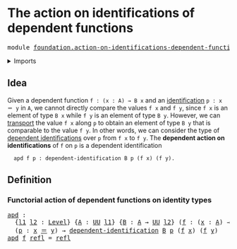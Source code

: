 # The action on identifications of dependent functions

<pre class="Agda"><a id="65" class="Keyword">module</a> <a id="72" href="foundation.action-on-identifications-dependent-functions.html" class="Module">foundation.action-on-identifications-dependent-functions</a> <a id="129" class="Keyword">where</a>
</pre>
<details><summary>Imports</summary>

<pre class="Agda"><a id="185" class="Keyword">open</a> <a id="190" class="Keyword">import</a> <a id="197" href="foundation.universe-levels.html" class="Module">foundation.universe-levels</a>

<a id="225" class="Keyword">open</a> <a id="230" class="Keyword">import</a> <a id="237" href="foundation-core.dependent-identifications.html" class="Module">foundation-core.dependent-identifications</a>
<a id="279" class="Keyword">open</a> <a id="284" class="Keyword">import</a> <a id="291" href="foundation-core.identity-types.html" class="Module">foundation-core.identity-types</a>
</pre>
</details>

## Idea

Given a dependent function `f : (x : A) → B x` and an
[identification](foundation-core.identity-types.md) `p : x ＝ y` in `A`, we
cannot directly compare the values `f x` and `f y`, since `f x` is an element of
type `B x` while `f y` is an element of type `B y`. However, we can
[transport](foundation-core.transport.md) the value `f x` along `p` to obtain an
element of type `B y` that is comparable to the value `f y`. In other words, we
can consider the type of
[dependent identifications](foundation-core.dependent-identifications.md) over
`p` from `f x` to `f y`. The **dependent action on identifications** of `f` on
`p` is a dependent identification

```text
  apd f p : dependent-identification B p (f x) (f y).
```

## Definition

### Functorial action of dependent functions on identity types

<pre class="Agda"><a id="apd"></a><a id="1159" href="foundation.action-on-identifications-dependent-functions.html#1159" class="Function">apd</a> <a id="1163" class="Symbol">:</a>
  <a id="1167" class="Symbol">{</a><a id="1168" href="foundation.action-on-identifications-dependent-functions.html#1168" class="Bound">l1</a> <a id="1171" href="foundation.action-on-identifications-dependent-functions.html#1171" class="Bound">l2</a> <a id="1174" class="Symbol">:</a> <a id="1176" href="Agda.Primitive.html#591" class="Postulate">Level</a><a id="1181" class="Symbol">}</a> <a id="1183" class="Symbol">{</a><a id="1184" href="foundation.action-on-identifications-dependent-functions.html#1184" class="Bound">A</a> <a id="1186" class="Symbol">:</a> <a id="1188" href="Agda.Primitive.html#320" class="Primitive">UU</a> <a id="1191" href="foundation.action-on-identifications-dependent-functions.html#1168" class="Bound">l1</a><a id="1193" class="Symbol">}</a> <a id="1195" class="Symbol">{</a><a id="1196" href="foundation.action-on-identifications-dependent-functions.html#1196" class="Bound">B</a> <a id="1198" class="Symbol">:</a> <a id="1200" href="foundation.action-on-identifications-dependent-functions.html#1184" class="Bound">A</a> <a id="1202" class="Symbol">→</a> <a id="1204" href="Agda.Primitive.html#320" class="Primitive">UU</a> <a id="1207" href="foundation.action-on-identifications-dependent-functions.html#1171" class="Bound">l2</a><a id="1209" class="Symbol">}</a> <a id="1211" class="Symbol">(</a><a id="1212" href="foundation.action-on-identifications-dependent-functions.html#1212" class="Bound">f</a> <a id="1214" class="Symbol">:</a> <a id="1216" class="Symbol">(</a><a id="1217" href="foundation.action-on-identifications-dependent-functions.html#1217" class="Bound">x</a> <a id="1219" class="Symbol">:</a> <a id="1221" href="foundation.action-on-identifications-dependent-functions.html#1184" class="Bound">A</a><a id="1222" class="Symbol">)</a> <a id="1224" class="Symbol">→</a> <a id="1226" href="foundation.action-on-identifications-dependent-functions.html#1196" class="Bound">B</a> <a id="1228" href="foundation.action-on-identifications-dependent-functions.html#1217" class="Bound">x</a><a id="1229" class="Symbol">)</a> <a id="1231" class="Symbol">{</a><a id="1232" href="foundation.action-on-identifications-dependent-functions.html#1232" class="Bound">x</a> <a id="1234" href="foundation.action-on-identifications-dependent-functions.html#1234" class="Bound">y</a> <a id="1236" class="Symbol">:</a> <a id="1238" href="foundation.action-on-identifications-dependent-functions.html#1184" class="Bound">A</a><a id="1239" class="Symbol">}</a>
  <a id="1243" class="Symbol">(</a><a id="1244" href="foundation.action-on-identifications-dependent-functions.html#1244" class="Bound">p</a> <a id="1246" class="Symbol">:</a> <a id="1248" href="foundation.action-on-identifications-dependent-functions.html#1232" class="Bound">x</a> <a id="1250" href="foundation-core.identity-types.html#5608" class="Function Operator">＝</a> <a id="1252" href="foundation.action-on-identifications-dependent-functions.html#1234" class="Bound">y</a><a id="1253" class="Symbol">)</a> <a id="1255" class="Symbol">→</a> <a id="1257" href="foundation-core.dependent-identifications.html#920" class="Function">dependent-identification</a> <a id="1282" href="foundation.action-on-identifications-dependent-functions.html#1196" class="Bound">B</a> <a id="1284" href="foundation.action-on-identifications-dependent-functions.html#1244" class="Bound">p</a> <a id="1286" class="Symbol">(</a><a id="1287" href="foundation.action-on-identifications-dependent-functions.html#1212" class="Bound">f</a> <a id="1289" href="foundation.action-on-identifications-dependent-functions.html#1232" class="Bound">x</a><a id="1290" class="Symbol">)</a> <a id="1292" class="Symbol">(</a><a id="1293" href="foundation.action-on-identifications-dependent-functions.html#1212" class="Bound">f</a> <a id="1295" href="foundation.action-on-identifications-dependent-functions.html#1234" class="Bound">y</a><a id="1296" class="Symbol">)</a>
<a id="1298" href="foundation.action-on-identifications-dependent-functions.html#1159" class="Function">apd</a> <a id="1302" href="foundation.action-on-identifications-dependent-functions.html#1302" class="Bound">f</a> <a id="1304" href="foundation-core.identity-types.html#5591" class="InductiveConstructor">refl</a> <a id="1309" class="Symbol">=</a> <a id="1311" href="foundation-core.identity-types.html#5591" class="InductiveConstructor">refl</a>
</pre>
